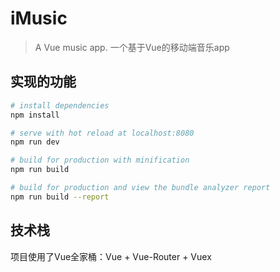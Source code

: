 # iMusic

> A Vue music app. 一个基于Vue的移动端音乐app



## 实现的功能

``` bash
# install dependencies
npm install

# serve with hot reload at localhost:8080
npm run dev

# build for production with minification
npm run build

# build for production and view the bundle analyzer report
npm run build --report
```



## 技术栈

项目使用了Vue全家桶：Vue + Vue-Router + Vuex